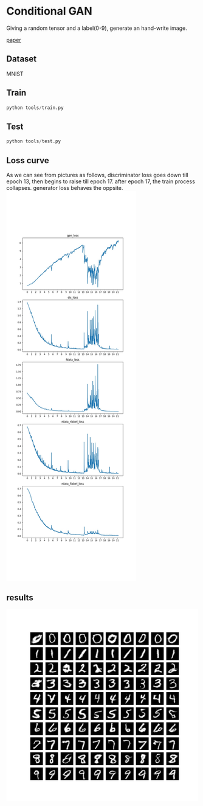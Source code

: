 # Conditional GAN
Giving a random tensor and a label(0-9), generate an hand-write image. 

[paper](https://arxiv.org/pdf/1411.1784.pdf)
## Dataset
MNIST
## Train
```python
python tools/train.py
```
## Test
```python
python tools/test.py
```
## Loss curve
As we can see from pictures as follows, discriminator loss goes down till epoch 13, then begins to raise till epoch 17. after epoch 17, the train process collapses.
generator loss behaves the oppsite.
![loss.jpg](results/loss.jpg)
## results
![epoch16.jpg](results/epoch16.jpg)
